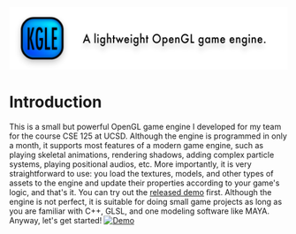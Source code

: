 [![Banner](https://github.com/KelinLyu/KGLEngine/blob/main/KGLEngine/Resources/GitHub%20Images/Banner.png)](#)
# Introduction
This is a small but powerful OpenGL game engine I developed for my team for the course CSE 125 at UCSD. Although the engine is programmed in only a month, it supports most features of a modern game engine, such as playing skeletal animations, rendering shadows, adding complex particle systems, playing positional audios, etc. More importantly, it is very straightforward to use: you load the textures, models, and other types of assets to the engine and update their properties according to your game's logic, and that's it. You can try out the [released demo](https://github.com/KelinLyu/KGLEngine/releases) first. Although the engine is not perfect, it is suitable for doing small game projects as long as you are familiar with C++, GLSL, and one modeling software like MAYA. Anyway, let's get started!
[![Demo](https://github.com/KelinLyu/KGLEngine/blob/main/KGLEngine/Resources/GitHub%20Images/Demo.png)](#)
